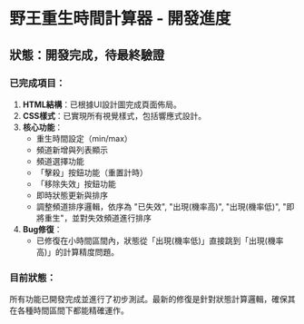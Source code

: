 # 野王重生時間計算器 - 開發進度

## 狀態：開發完成，待最終驗證

### 已完成項目：
1.  **HTML結構**：已根據UI設計圖完成頁面佈局。
2.  **CSS樣式**：已實現所有視覺樣式，包括響應式設計。
3.  **核心功能**：
    *   重生時間設定（min/max）
    *   頻道新增與列表顯示
    *   頻道選擇功能
    *   「擊殺」按鈕功能（重置計時）
    *   「移除失效」按鈕功能
    *   即時狀態更新與排序
    *   調整頻道排序邏輯，依序為 "已失效", "出現(機率高)", "出現(機率低)", "即將重生"，並對失效頻道進行排序
4.  **Bug修復**：
    *   已修復在小時間區間內，狀態從「出現(機率低)」直接跳到「出現(機率高)」的計算精度問題。

### 目前狀態：
所有功能已開發完成並進行了初步測試。最新的修復是針對狀態計算邏輯，確保其在各種時間區間下都能精確運作。
